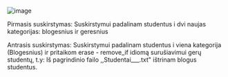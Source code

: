 ![image](https://user-images.githubusercontent.com/31890930/201345237-f08a3f9d-ed7a-41d9-b48e-0eb00d0d533e.png)



Pirmasis suskirstymas: 
Suskirstymui padalinam studentus i dvi naujas kategorijas: 
blogesnius ir geresnius

Antrasis suskirstymas:
Suskirstymui padalinam studentus i viena kategorija (Blogesnius) ir pritaikom erase - remove_if idiomą surušiavimui gerų studentų, t.y: Iš pagrindinio failo ,,Studentai___.txt" ištrinam blogus studentus.
